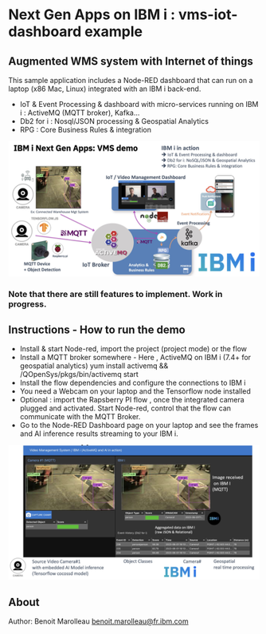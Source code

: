 Next Gen Apps on IBM i : vms-iot-dashboard example
=================
##  Augmented WMS system with Internet of things 
This sample application includes a Node-RED dashboard that can run on a laptop (x86 Mac, Linux) integrated with an IBM i back-end. 
- IoT & Event Processing & dashboard with micro-services running on IBM i : ActiveMQ (MQTT broker), Kafka...
- Db2 for i : Nosql/JSON processing & Geospatial Analytics
- RPG : Core Business Rules & integration

![](./vms-ibmi-overview1.jpg)

### Note that there are still features to implement. Work in progress.

## Instructions - How to run the demo

- Install & start Node-red, import the project (project mode) or the flow
- Install a MQTT broker somewhere - Here , ActiveMQ on IBM i (7.4+ for geospatial analytics)
yum install activemq && /QOpenSys/pkgs/bin/activemq start
- Install the flow dependencies and configure the connections to IBM i 
- You need a Webcam on your laptop and the Tensorflow node installed
- Optional : import the Rapsberry PI flow , once the integrated camera plugged and activated. Start Node-red, control that the flow can communicate with the MQTT Broker.
- Go to the Node-RED Dashboard page on your laptop and see the frames and AI inference results streaming to your IBM i. 

![](./vms-demo-detail.jpg)

## About

Author: Benoit Marolleau benoit.marolleau@fr.ibm.com

